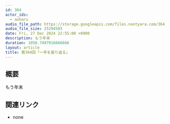 ```yaml
---
id: 364
actor_ids:
  - aoharu
audio_file_path: https://storage.googleapis.com/files.nantyara.com/364.mp3
audio_file_size: 25294503
date: Fri, 27 Dec 2024 22:55:00 +0900
description: もう年末
duration: 1050.7497916666666
layout: article
title: 第364回「一年を振り返る」
---
```

## 概要

もう年末

## 関連リンク

* none
